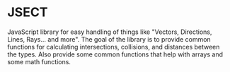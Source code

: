 # JSECT
JavaScript library for easy handling of things like "Vectors, Directions, Lines, Rays... and more". The goal of the library is to provide common functions for calculating intersections, collisions, and distances between the types. Also provide some common functions that help with arrays and some math functions.
